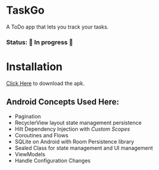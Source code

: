 # TaskGo
A ToDo app that lets you track your tasks.

### Status: 🚧 In progress 🚧

# Installation
[Click Here]() to download the apk.



## Android Concepts Used Here:
* Pagination
* RecyclerView layout state management persistence
* Hilt Dependency Injection with *Custom Scopes*
* Coroutines and Flows
* SQLite on Android with Room Persistence library
* Sealed Class for state management and UI management
* ViewModels 
* Handle Configuration Changes

